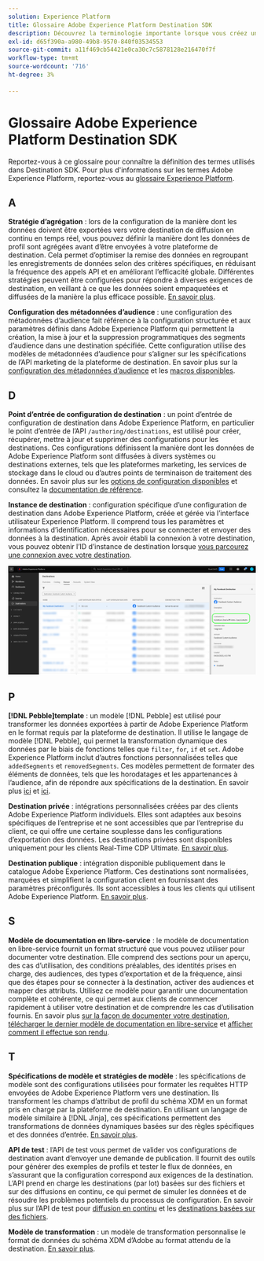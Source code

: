 ```yaml
---
solution: Experience Platform
title: Glossaire Adobe Experience Platform Destination SDK
description: Découvrez la terminologie importante lorsque vous créez une destination à l’aide de la Destination SDK Experience Platform.
exl-id: d65f390a-a980-49b8-9570-840f03534553
source-git-commit: a11f469cb54421e0ca30c7c5878128e216470f7f
workflow-type: tm+mt
source-wordcount: '716'
ht-degree: 3%

---
```


# Glossaire Adobe Experience Platform Destination SDK

Reportez-vous à ce glossaire pour connaître la définition des termes utilisés dans Destination SDK. Pour plus d&#39;informations sur les termes Adobe Experience Platform, reportez-vous au [glossaire Experience Platform](/help/landing/glossary.md).

## A

**Stratégie d’agrégation** : lors de la configuration de la manière dont les données doivent être exportées vers votre destination de diffusion en continu en temps réel, vous pouvez définir la manière dont les données de profil sont agrégées avant d’être envoyées à votre plateforme de destination. Cela permet d’optimiser la remise des données en regroupant les enregistrements de données selon des critères spécifiques, en réduisant la fréquence des appels API et en améliorant l’efficacité globale. Différentes stratégies peuvent être configurées pour répondre à diverses exigences de destination, en veillant à ce que les données soient empaquetées et diffusées de la manière la plus efficace possible. [En savoir plus](/help/destinations/destination-sdk/functionality/destination-configuration/aggregation-policy.md).

**Configuration des métadonnées d’audience** : une configuration des métadonnées d’audience fait référence à la configuration structurée et aux paramètres définis dans Adobe Experience Platform qui permettent la création, la mise à jour et la suppression programmatiques des segments d’audience dans une destination spécifiée. Cette configuration utilise des modèles de métadonnées d’audience pour s’aligner sur les spécifications de l’API marketing de la plateforme de destination. En savoir plus sur la [configuration des métadonnées d’audience](/help/destinations/destination-sdk/functionality/audience-metadata-management.md) et les [macros disponibles](/help/destinations/destination-sdk/functionality/audience-metadata-management.md#macros).

## D

**Point d’entrée de configuration de destination** : un point d’entrée de configuration de destination dans Adobe Experience Platform, en particulier le point d’entrée de l’API `/authoring/destinations`, est utilisé pour créer, récupérer, mettre à jour et supprimer des configurations pour les destinations. Ces configurations définissent la manière dont les données de Adobe Experience Platform sont diffusées à divers systèmes ou destinations externes, tels que les plateformes marketing, les services de stockage dans le cloud ou d’autres points de terminaison de traitement des données. En savoir plus sur les [options de configuration disponibles](/help/destinations/destination-sdk/functionality/configuration-options.md#destination-configuration) et consultez la [documentation de référence](/help/destinations/destination-sdk/authoring-api/destination-configuration/create-destination-configuration.md).

**Instance de destination** : configuration spécifique d’une configuration de destination dans Adobe Experience Platform, créée et gérée via l’interface utilisateur Experience Platform. Il comprend tous les paramètres et informations d’identification nécessaires pour se connecter et envoyer des données à la destination. Après avoir établi la connexion à votre destination, vous pouvez obtenir l’ID d’instance de destination lorsque [vous parcourez une connexion avec votre destination](/help/destinations/ui/destination-details-page.md).

![Image de l’interface illustrant comment obtenir l’identifiant d’instance de destination](/help/destinations/destination-sdk/assets/testing-api/get-destination-instance-id.png)

## P

**[!DNL Pebble]template** : un modèle [!DNL Pebble] est utilisé pour transformer les données exportées à partir de Adobe Experience Platform en le format requis par la plateforme de destination. Il utilise le langage de modèle [!DNL Pebble], qui permet la transformation dynamique des données par le biais de fonctions telles que `filter`, `for`, `if` et `set`. Adobe Experience Platform inclut d’autres fonctions personnalisées telles que `addedSegments` et `removedSegments`. Ces modèles permettent de formater des éléments de données, tels que les horodatages et les appartenances à l’audience, afin de répondre aux spécifications de la destination. En savoir plus [ici](/help/destinations/destination-sdk/functionality/destination-server/message-format.md) et [ici](/help/destinations/destination-sdk/functionality/destination-server/templating-specs.md).

**Destination privée** : intégrations personnalisées créées par des clients Adobe Experience Platform individuels. Elles sont adaptées aux besoins spécifiques de l’entreprise et ne sont accessibles que par l’entreprise du client, ce qui offre une certaine souplesse dans les configurations d’exportation des données. Les destinations privées sont disponibles uniquement pour les clients Real-Time CDP Ultimate. [En savoir plus](/help/destinations/destination-sdk/overview.md#productized-custom-integrations).

**Destination publique** : intégration disponible publiquement dans le catalogue Adobe Experience Platform. Ces destinations sont normalisées, marquées et simplifient la configuration client en fournissant des paramètres préconfigurés. Ils sont accessibles à tous les clients qui utilisent Adobe Experience Platform. [En savoir plus](/help/destinations/destination-sdk/overview.md#productized-custom-integrations).

## S

**Modèle de documentation en libre-service** : le modèle de documentation en libre-service fournit un format structuré que vous pouvez utiliser pour documenter votre destination. Elle comprend des sections pour un aperçu, des cas d’utilisation, des conditions préalables, des identités prises en charge, des audiences, des types d’exportation et de la fréquence, ainsi que des étapes pour se connecter à la destination, activer des audiences et mapper des attributs. Utilisez ce modèle pour garantir une documentation complète et cohérente, ce qui permet aux clients de commencer rapidement à utiliser votre destination et de comprendre les cas d’utilisation fournis. En savoir plus [sur la façon de documenter votre destination](/help/destinations/destination-sdk/docs-framework/documentation-instructions.md), [télécharger le dernier modèle de documentation en libre-service](/help/destinations/destination-sdk/assets/docs-framework/yourdestination-template.zip) et [afficher comment il effectue son rendu](/help/destinations/destination-sdk/docs-framework/self-service-template.md).

## T

**Spécifications de modèle et stratégies de modèle** : les spécifications de modèle sont des configurations utilisées pour formater les requêtes HTTP envoyées de Adobe Experience Platform vers une destination. Ils transforment les champs d’attribut de profil du schéma XDM en un format pris en charge par la plateforme de destination. En utilisant un langage de modèle similaire à [!DNL Jinja], ces spécifications permettent des transformations de données dynamiques basées sur des règles spécifiques et des données d’entrée. [En savoir plus](/help/destinations/destination-sdk/functionality/destination-server/templating-specs.md).

**API de test** : l’API de test vous permet de valider vos configurations de destination avant d’envoyer une demande de publication. Il fournit des outils pour générer des exemples de profils et tester le flux de données, en s’assurant que la configuration correspond aux exigences de la destination. L’API prend en charge les destinations (par lot) basées sur des fichiers et sur des diffusions en continu, ce qui permet de simuler les données et de résoudre les problèmes potentiels du processus de configuration. En savoir plus sur l’API de test pour [diffusion en continu](/help/destinations/destination-sdk/testing-api/streaming-destinations/streaming-destination-testing-overview.md) et les [ destinations basées sur des fichiers](/help/destinations/destination-sdk/testing-api/batch-destinations/file-based-destination-testing-overview.md).

**Modèle de transformation** : un modèle de transformation personnalise le format de données du schéma XDM d’Adobe au format attendu de la destination. [En savoir plus](/help/destinations/destination-sdk/functionality/destination-server/message-format.md).
